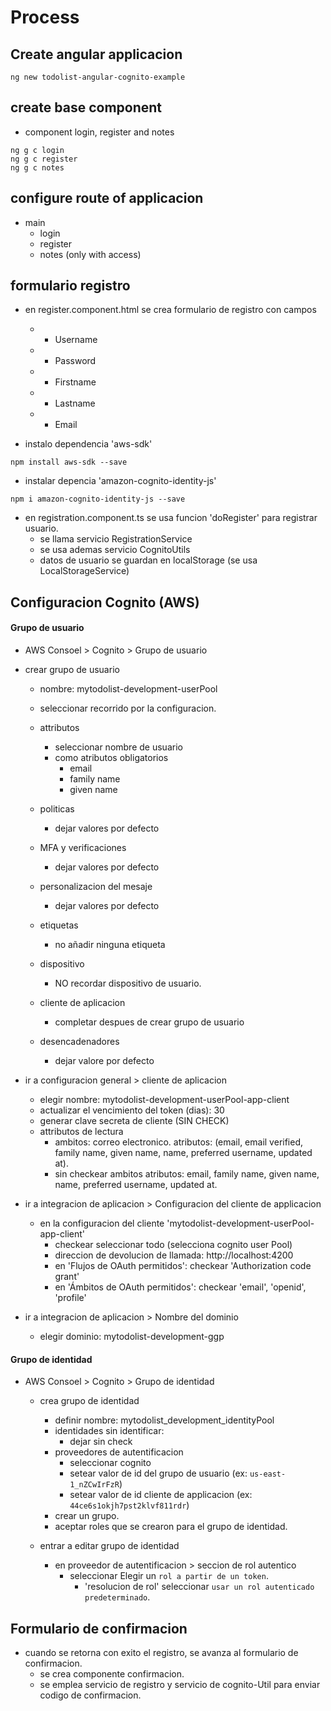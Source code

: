 
Process
=========

## Create angular applicacion 

```
ng new todolist-angular-cognito-example
```


## create base component

* component login, register and notes

```
ng g c login
ng g c register
ng g c notes
```

## configure route of applicacion

- main
    - login
    - register
    - notes (only with access)


## formulario registro

* en register.component.html se crea formulario de registro con campos
    * - Username
    * - Password
    * - Firstname
    * - Lastname
    * - Email

* instalo dependencia 'aws-sdk'

```
npm install aws-sdk --save
```

* instalar depencia 'amazon-cognito-identity-js'

```
npm i amazon-cognito-identity-js --save
```

* en registration.component.ts se usa funcion 'doRegister' para registrar usuario. 
    * se llama servicio RegistrationService
    * se usa ademas servicio CognitoUtils
    * datos de usuario se guardan en localStorage (se usa LocalStorageService)


## Configuracion Cognito (AWS)

#### Grupo de usuario

* AWS Consoel > Cognito > Grupo de usuario

* crear grupo de usuario
    * nombre: mytodolist-development-userPool
    * seleccionar recorrido por la configuracion.

    * attributos
        * seleccionar nombre de usuario
        * como atributos obligatorios
            * email
            * family name
            * given name
    * politicas
        * dejar valores por defecto
    * MFA y verificaciones
        * dejar valores por defecto
    * personalizacion del mesaje
        * dejar valores por defecto
    * etiquetas
        * no añadir ninguna etiqueta
    * dispositivo
        * NO recordar dispositivo de usuario.
    * cliente de aplicacion 
        * completar despues de crear grupo de usuario
    * desencadenadores
        * dejar valore por defecto


* ir a configuracion general > cliente de aplicacion
    * elegir nombre: mytodolist-development-userPool-app-client
    * actualizar el vencimiento del token (dias): 30 
    * generar clave secreta de cliente (SIN CHECK)
    * attributos de lectura
        * ambitos: correo electronico. atributos: (email, email verified, family name, given name, name, preferred username, updated at).
        * sin checkear ambitos atributos: email, family name, given name, name, preferred username, updated at.

* ir a integracion de aplicacion  > Configuracion del cliente de applicacion
    * en la configuracion del cliente 'mytodolist-development-userPool-app-client'
        * checkear seleccionar todo (selecciona cognito user Pool)
        * direccion de devolucion de llamada: http://localhost:4200
        * en 'Flujos de OAuth permitidos': checkear 'Authorization code grant'
        * en 'Ámbitos de OAuth permitidos': checkear 'email', 'openid', 'profile'


* ir a integracion de aplicacion  > Nombre del dominio
    * elegir dominio:  mytodolist-development-ggp




#### Grupo de identidad

* AWS Consoel > Cognito > Grupo de identidad
    * crea grupo de identidad
        * definir nombre: mytodolist_development_identityPool
        * identidades sin identificar: 
            * dejar sin check
        * proveedores de autentificacion
            * seleccionar cognito
            * setear valor de id del grupo de usuario  (ex: `us-east-1_nZCwIrFzR`)
            * setear valor de id cliente de applicacion (ex: `44ce6s1okjh7pst2klvf811rdr`)
        * crear un grupo.
        * aceptar roles que se crearon para el grupo de identidad.

    * entrar a editar grupo de identidad
        * en proveedor de autentificacion > seccion de rol autentico
            * seleccionar Elegir un `rol a partir de un token`.
                * 'resolucion de rol' seleccionar `usar un rol autenticado predeterminado`.
        



## Formulario de confirmacion

* cuando se retorna con exito el registro, se avanza al formulario de confirmacion.
    * se crea componente confirmacion.
    * se emplea servicio de registro y servicio de cognito-Util para enviar codigo de confirmacion.
